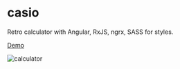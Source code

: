 # casio

Retro calculator with Angular, RxJS, ngrx, SASS for styles.

[Demo](https://cyxapb1280.github.io/casio/index.html)

![calculator](https://image.ibb.co/dTctYb/SL_300_SV_large.png)
